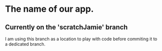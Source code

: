 # The name of our app.

## Currently on the 'scratchJamie' branch

I am using this branch as a location to play with code before commiting it to a dedicated branch.